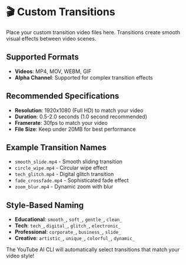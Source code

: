 # 🎬 Custom Transitions

Place your custom transition video files here. Transitions create smooth visual effects between video scenes.

## Supported Formats
- **Videos**: MP4, MOV, WEBM, GIF
- **Alpha Channel**: Supported for complex transition effects

## Recommended Specifications
- **Resolution**: 1920x1080 (Full HD) to match your video
- **Duration**: 0.5-2.0 seconds (1.0 second recommended)
- **Framerate**: 30fps to match your video
- **File Size**: Keep under 20MB for best performance

## Example Transition Names
- `smooth_slide.mp4` - Smooth sliding transition
- `circle_wipe.mp4` - Circular wipe effect
- `tech_glitch.mp4` - Digital glitch transition
- `fade_crossfade.mp4` - Sophisticated fade effect
- `zoom_blur.mp4` - Dynamic zoom with blur

## Style-Based Naming
- **Educational**: `smooth_`, `soft_`, `gentle_`, `clean_`
- **Tech**: `tech_`, `digital_`, `glitch_`, `electronic_`
- **Professional**: `corporate_`, `business_`, `slide_`
- **Creative**: `artistic_`, `unique_`, `colorful_`, `dynamic_`

The YouTube AI CLI will automatically select transitions that match your video style!